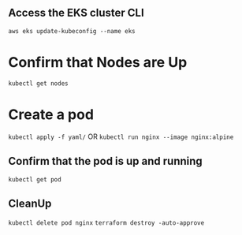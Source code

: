 ## Access the EKS cluster CLI
`aws eks update-kubeconfig --name eks`

# Confirm that Nodes are Up
`kubectl get nodes`

# Create a pod
`kubectl apply -f yaml/`
OR
`kubectl run nginx --image nginx:alpine`

## Confirm that the pod is up and running
`kubectl get pod`

## CleanUp
`kubectl delete pod nginx`
`terraform destroy -auto-approve`